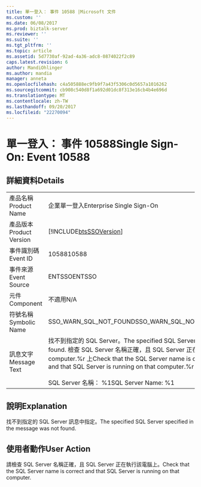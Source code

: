 ```yaml
---
title: 單一登入： 事件 10588 |Microsoft 文件
ms.custom: ''
ms.date: 06/08/2017
ms.prod: biztalk-server
ms.reviewer: ''
ms.suite: ''
ms.tgt_pltfrm: ''
ms.topic: article
ms.assetid: 5d7730af-92ad-4a36-adc8-0874022f2c89
caps.latest.revision: 6
author: MandiOhlinger
ms.author: mandia
manager: anneta
ms.openlocfilehash: c4a505888ec9fb9f7a43f5306c0d5657a1016262
ms.sourcegitcommit: cb908c540d8f1a692d01dc8f313e16cb4b4e696d
ms.translationtype: MT
ms.contentlocale: zh-TW
ms.lasthandoff: 09/20/2017
ms.locfileid: "22270094"
---
```

# <a name="single-sign-on-event-10588"></a><span data-ttu-id="349c1-102">單一登入： 事件 10588</span><span class="sxs-lookup"><span data-stu-id="349c1-102">Single Sign-On: Event 10588</span></span>
## <a name="details"></a><span data-ttu-id="349c1-103">詳細資料</span><span class="sxs-lookup"><span data-stu-id="349c1-103">Details</span></span>  
  
|||  
|-|-|  
|<span data-ttu-id="349c1-104">產品名稱</span><span class="sxs-lookup"><span data-stu-id="349c1-104">Product Name</span></span>|<span data-ttu-id="349c1-105">企業單一登入</span><span class="sxs-lookup"><span data-stu-id="349c1-105">Enterprise Single Sign-On</span></span>|  
|<span data-ttu-id="349c1-106">產品版本</span><span class="sxs-lookup"><span data-stu-id="349c1-106">Product Version</span></span>|[!INCLUDE[btsSSOVersion](../includes/btsssoversion-md.md)]|  
|<span data-ttu-id="349c1-107">事件識別碼</span><span class="sxs-lookup"><span data-stu-id="349c1-107">Event ID</span></span>|<span data-ttu-id="349c1-108">10588</span><span class="sxs-lookup"><span data-stu-id="349c1-108">10588</span></span>|  
|<span data-ttu-id="349c1-109">事件來源</span><span class="sxs-lookup"><span data-stu-id="349c1-109">Event Source</span></span>|<span data-ttu-id="349c1-110">ENTSSO</span><span class="sxs-lookup"><span data-stu-id="349c1-110">ENTSSO</span></span>|  
|<span data-ttu-id="349c1-111">元件</span><span class="sxs-lookup"><span data-stu-id="349c1-111">Component</span></span>|<span data-ttu-id="349c1-112">不適用</span><span class="sxs-lookup"><span data-stu-id="349c1-112">N/A</span></span>|  
|<span data-ttu-id="349c1-113">符號名稱</span><span class="sxs-lookup"><span data-stu-id="349c1-113">Symbolic Name</span></span>|<span data-ttu-id="349c1-114">SSO_WARN_SQL_NOT_FOUND</span><span class="sxs-lookup"><span data-stu-id="349c1-114">SSO_WARN_SQL_NOT_FOUND</span></span>|  
|<span data-ttu-id="349c1-115">訊息文字</span><span class="sxs-lookup"><span data-stu-id="349c1-115">Message Text</span></span>|<span data-ttu-id="349c1-116">找不到指定的 SQL Server。</span><span class="sxs-lookup"><span data-stu-id="349c1-116">The specified SQL Server was not found.</span></span> <span data-ttu-id="349c1-117">檢查 SQL Server 名稱正確，且 SQL Server 正在執行該 computer.%r 上</span><span class="sxs-lookup"><span data-stu-id="349c1-117">Check that the SQL Server name is correct and that SQL Server is running on that computer.%r</span></span><br /><br /> <span data-ttu-id="349c1-118">SQL Server 名稱： %1</span><span class="sxs-lookup"><span data-stu-id="349c1-118">SQL Server Name: %1</span></span>|  
  
## <a name="explanation"></a><span data-ttu-id="349c1-119">說明</span><span class="sxs-lookup"><span data-stu-id="349c1-119">Explanation</span></span>  
 <span data-ttu-id="349c1-120">找不到指定的 SQL Server 訊息中指定。</span><span class="sxs-lookup"><span data-stu-id="349c1-120">The specified SQL Server specified in the message was not found.</span></span>  
  
## <a name="user-action"></a><span data-ttu-id="349c1-121">使用者動作</span><span class="sxs-lookup"><span data-stu-id="349c1-121">User Action</span></span>  
 <span data-ttu-id="349c1-122">請檢查 SQL Server 名稱正確，且 SQL Server 正在執行該電腦上。</span><span class="sxs-lookup"><span data-stu-id="349c1-122">Check that the SQL Server name is correct and that SQL Server is running on that computer.</span></span>